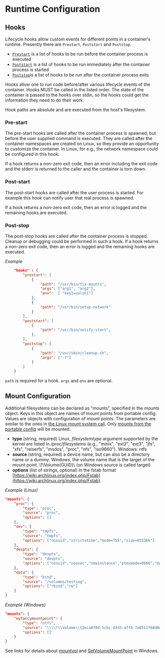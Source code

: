 # Runtime Configuration

## Hooks

Lifecycle hooks allow custom events for different points in a container's runtime.
Presently there are `Prestart`, `Poststart` and `Poststop`.

* [`Prestart`](#pre-start) is a list of hooks to be run before the container process is executed
* [`Poststart`](#post-start) is a list of hooks to be run immediately after the container process is started
* [`Poststop`](#post-stop)is a list of hooks to be run after the container process exits
	
Hooks allow one to run code before/after various lifecycle events of the container.
Hooks MUST be called in the listed order.
The state of the container is passed to the hooks over stdin, so the hooks could get the information they need to do their work.

Hook paths are absolute and are executed from the host's filesystem.

### Pre-start

The pre-start hooks are called after the container process is spawned, but before the user supplied command is executed.
They are called after the container namespaces are created on Linux, so they provide an opportunity to customize the container.
In Linux, for e.g., the network namespace could be configured in this hook.

If a hook returns a non-zero exit code, then an error including the exit code and the stderr is returned to the caller and the container is torn down.

### Post-start

The post-start hooks are called after the user process is started.
For example this hook can notify user that real process is spawned.

If a hook returns a non-zero exit code, then an error is logged and the remaining hooks are executed.

### Post-stop

The post-stop hooks are called after the container process is stopped.
Cleanup or debugging could be performed in such a hook.
If a hook returns a non-zero exit code, then an error is logged and the remaining hooks are executed.

*Example*

```json
    "hooks" : {
        "prestart": [
            {
                "path": "/usr/bin/fix-mounts",
                "args": ["arg1", "arg2"],
                "env":  [ "key1=value1"]
            },
            {
                "path": "/usr/bin/setup-network"
            }
        ],
        "poststart": [
            {
                "path": "/usr/bin/notify-start",
            },
        ],
        "poststop": [
            {
                "path": "/usr/sbin/cleanup.sh",
                "args": ["-f"]
            }
        ]
    }
```

`path` is required for a hook.
`args` and `env` are optional.

## Mount Configuration

Additional filesystems can be declared as "mounts", specified in the *mounts* object.
Keys in this object are names of mount points from portable config.
Values are objects with configuration of mount points.
The parameters are similar to the ones in [the Linux mount system call](http://man7.org/linux/man-pages/man2/mount.2.html).
Only [mounts from the portable config](config.md#mount-points) will be mounted.

* **type** (string, required) Linux, *filesystemtype* argument supported by the kernel are listed in */proc/filesystems* (e.g., "minix", "ext2", "ext3", "jfs", "xfs", "reiserfs", "msdos", "proc", "nfs", "iso9660"). Windows: ntfs
* **source** (string, required) a device name, but can also be a directory name or a dummy. Windows, the volume name that is the target of the mount point. \\?\Volume\{GUID}\ (on Windows source is called target)
* **options** (list of strings, optional) in the fstab format [https://wiki.archlinux.org/index.php/Fstab](https://wiki.archlinux.org/index.php/Fstab).

*Example (Linux)*

```json
"mounts": {
    "proc": {
        "type": "proc",
        "source": "proc",
        "options": []
    },
    "dev": {
        "type": "tmpfs",
        "source": "tmpfs",
        "options": ["nosuid","strictatime","mode=755","size=65536k"]
    },
    "devpts": {
        "type": "devpts",
        "source": "devpts",
        "options": ["nosuid","noexec","newinstance","ptmxmode=0666","mode=0620","gid=5"]
    },
    "data": {
        "type": "bind",
        "source": "/volumes/testing",
        "options": ["rbind","rw"]
    }
}
```

*Example (Windows)*

```json
"mounts": {
    "myfancymountpoint": {
        "type": "ntfs",
        "source": "\\\\?\\Volume\\{2eca078d-5cbc-43d3-aff8-7e8511f60d0e}\\",
        "options": []
    }
}
```

See links for details about [mountvol](http://ss64.com/nt/mountvol.html) and [SetVolumeMountPoint](https://msdn.microsoft.com/en-us/library/windows/desktop/aa365561(v=vs.85).aspx) in Windows.
